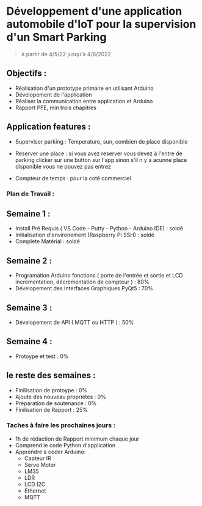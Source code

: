 # **Développement d'une application automobile d'IoT pour la supervision d'un Smart Parking**

> à partir de 4/5/22 jusqu'à 4/6/2022

## Objectifs : 

- Réalisation d'un prototype primaire en utilisant Arduino
- Dévelopement de l'application 
- Réaliser la communication entre application et Arduino
- Rapport PFE, min trois chapitres


## Application features : 

- Superviser parking : Temperature, sun, combien de place disponible

- Reserver une place : si vous avez reserver vous devez à l'entre de parking clicker sur une button sur l'app sinon s'il n y a acunne place disponible vous ne pouvez pas entrez

- Compteur de temps : pour la coté commerciel

### Plan de Travail : 

## Semaine 1 :
- Install Pré Requis ( VS Code - Putty - Python - Arduino IDE) : soldé
- Initialisation d'environement (Raspberry Pi SSH) : soldé
- Complete Matérial : soldé

## Semaine 2 : 
- Programation Arduino fonctions ( porte de l'entrée et sortie et LCD incrementation, décrementation de compteur ) : 80%
- Dévelopement des Interfaces Graphiques PyQt5 : 70%

## Semaine 3 : 
- Dévelopement de API ( MQTT ou HTTP ) : 50%

## Semaine 4 : 
- Protoype et test : 0%

## le reste des semaines : 
- Finilisation de protoype  : 0%
- Ajoute des nouveau propriétes : 0%
- Préparation de soutenance : 0%
- Finilisation de Rapport : 25%

### Taches à faire les prochaines jours : 
- 1h de rédaction de Rapport minimum chaque jour 
- Comprend le code Python d'application
- Apprendre à coder Arduino: 
    - Capteur IR
    - Servo Motor
    - LM35
    - LDR
    - LCD I2C
    - Ethernet
    - MQTT 

